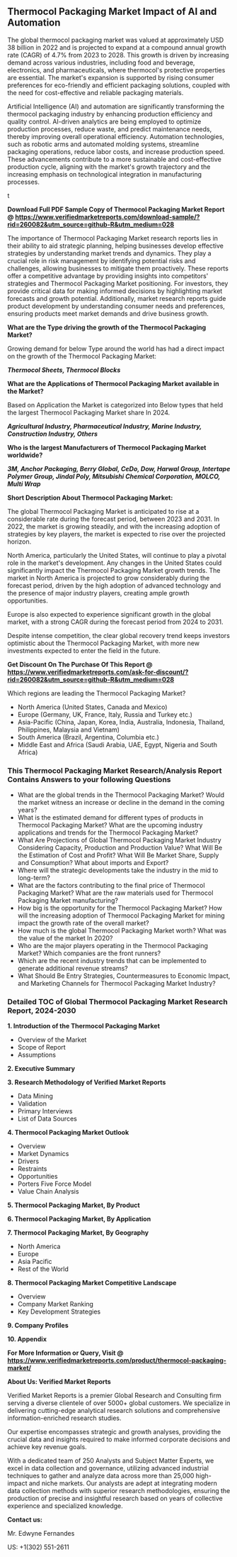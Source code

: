 <h2>Thermocol Packaging Market Impact of AI and Automation</h2><p>The global thermocol packaging market was valued at approximately USD 38 billion in 2022 and is projected to expand at a compound annual growth rate (CAGR) of 4.7% from 2023 to 2028. This growth is driven by increasing demand across various industries, including food and beverage, electronics, and pharmaceuticals, where thermocol's protective properties are essential. The market's expansion is supported by rising consumer preferences for eco-friendly and efficient packaging solutions, coupled with the need for cost-effective and reliable packaging materials.</p><p>Artificial Intelligence (AI) and automation are significantly transforming the thermocol packaging industry by enhancing production efficiency and quality control. AI-driven analytics are being employed to optimize production processes, reduce waste, and predict maintenance needs, thereby improving overall operational efficiency. Automation technologies, such as robotic arms and automated molding systems, streamline packaging operations, reduce labor costs, and increase production speed. These advancements contribute to a more sustainable and cost-effective production cycle, aligning with the market's growth trajectory and the increasing emphasis on technological integration in manufacturing processes.</p>t</p><p id="" class=""><strong>Download Full PDF Sample Copy of Thermocol Packaging Market Report @ <a href="https://www.verifiedmarketreports.com/download-sample/?rid=260082&utm_source=github-R&utm_medium=028" target="_blank">https://www.verifiedmarketreports.com/download-sample/?rid=260082&utm_source=github-R&utm_medium=028</a></strong></p><p>The importance of&nbsp;Thermocol Packaging Market research reports lies in their ability to aid strategic planning, helping businesses develop effective strategies by understanding market trends and dynamics. They play a crucial role in risk management by identifying potential risks and challenges, allowing businesses to mitigate them proactively. These reports offer a competitive advantage by providing insights into competitors' strategies and Thermocol Packaging Market positioning. For investors, they provide critical data for making informed decisions by highlighting market forecasts and growth potential. Additionally, market research reports guide product development by understanding consumer needs and preferences, ensuring products meet market demands and drive business growth.</p><p><strong>What are the&nbsp;Type driving the growth of the Thermocol Packaging Market?</strong></p><p id="" class="">Growing demand for below Type around the world has had a direct impact on the growth of the Thermocol Packaging Market:</p><em><strong>Thermocol Sheets, Thermocol Blocks</strong></em></p><strong>What are the&nbsp;Applications&nbsp;of Thermocol Packaging Market available in the Market?</strong></p><p id="" class="">Based on Application the Market is categorized into Below types that held the largest Thermocol Packaging Market share In 2024.</p><em><strong>Agricultural Industry, Pharmaceutical Industry, Marine Industry, Construction Industry, Others</strong></em></p><strong>Who is the largest Manufacturers of Thermocol Packaging Market worldwide?</strong></p><p><em><strong>3M, Anchor Packaging, Berry Global, CeDo, Dow, Harwal Group, Intertape Polymer Group, Jindal Poly, Mitsubishi Chemical Corporation, MOLCO, Multi Wrap</strong></em></p><p id="" class=""><strong>Short Description About Thermocol Packaging Market:</strong></p><p>The global Thermocol Packaging Market is anticipated to rise at a considerable rate during the forecast period, between 2023 and 2031. In 2022, the market is growing steadily, and with the increasing adoption of strategies by key players, the market is expected to rise over the projected horizon.</p><p>North America, particularly the United States, will continue to play a pivotal role in the market's development. Any changes in the United States could significantly impact the Thermocol Packaging Market growth trends. The market in North America is projected to grow considerably during the forecast period, driven by the high adoption of advanced technology and the presence of major industry players, creating ample growth opportunities.</p><p>Europe is also expected to experience significant growth in the global market, with a strong CAGR during the forecast period from 2024 to 2031.</p><p>Despite intense competition, the clear global recovery trend keeps investors optimistic about the Thermocol Packaging Market, with more new investments expected to enter the field in the future.</p><p id="" class=""><strong>Get Discount On The Purchase Of This Report @ <a href="https://www.verifiedmarketreports.com/ask-for-discount/?rid=260082&utm_source=github-R&utm_medium=028" target="_blank">https://www.verifiedmarketreports.com/ask-for-discount/?rid=260082&utm_source=github-R&utm_medium=028</a></strong></p>Which regions are leading the Thermocol Packaging Market?</p><ul><li>North America (United States, Canada and Mexico)</li><li>Europe (Germany, UK, France, Italy, Russia and Turkey etc.)</li><li>Asia-Pacific (China, Japan, Korea, India, Australia, Indonesia, Thailand, Philippines, Malaysia and Vietnam)</li><li>South America (Brazil, Argentina, Columbia etc.)</li><li>Middle East and Africa (Saudi Arabia, UAE, Egypt, Nigeria and South Africa)</li></ul><h3 id="" class="">This Thermocol Packaging Market Research/Analysis Report Contains Answers to your following Questions</h3><ul><li>What are the global trends in the Thermocol Packaging Market? Would the market witness an increase or decline in the demand in the coming years?</li><li>What is the estimated demand for different types of products in Thermocol Packaging Market? What are the upcoming industry applications and trends for the Thermocol Packaging Market?</li><li>What Are Projections of Global Thermocol Packaging Market Industry Considering Capacity, Production and Production Value? What Will Be the Estimation of Cost and Profit? What Will Be Market Share, Supply and Consumption? What about imports and Export?</li><li>Where will the strategic developments take the industry in the mid to long-term?</li><li>What are the factors contributing to the final price of Thermocol Packaging Market? What are the raw materials used for Thermocol Packaging Market manufacturing?</li><li>How big is the opportunity for the Thermocol Packaging Market? How will the increasing adoption of Thermocol Packaging Market for mining impact the growth rate of the overall market?</li><li>How much is the global Thermocol Packaging Market worth? What was the value of the market In 2020?</li><li>Who are the major players operating in the Thermocol Packaging Market? Which companies are the front runners?</li><li>Which are the recent industry trends that can be implemented to generate additional revenue streams?</li><li>What Should Be Entry Strategies, Countermeasures to Economic Impact, and Marketing Channels for Thermocol Packaging Market Industry?</li></ul><h3 id="" class="">Detailed TOC of Global Thermocol Packaging Market Research Report, 2024-2030</h3><p id="" class=""><strong>1. Introduction of the Thermocol Packaging Market</strong></p><ul><li>Overview of the Market</li><li>Scope of Report</li><li>Assumptions</li></ul><p id="" class=""><strong>2. Executive Summary</strong></p><p id="" class=""><strong>3. Research Methodology of Verified Market Reports</strong></p><ul><li>Data Mining</li><li>Validation</li><li>Primary Interviews</li><li>List of Data Sources</li></ul><p id="" class=""><strong>4. Thermocol Packaging Market Outlook</strong></p><ul><li>Overview</li><li>Market Dynamics</li><li>Drivers</li><li>Restraints</li><li>Opportunities</li><li>Porters Five Force Model</li><li>Value Chain Analysis</li></ul><p id="" class=""><strong>5. Thermocol Packaging Market, By Product</strong></p><p id="" class=""><strong>6. Thermocol Packaging Market, By Application</strong></p><p id="" class=""><strong>7. Thermocol Packaging Market, By Geography</strong></p><ul><li>North America</li><li>Europe</li><li>Asia Pacific</li><li>Rest of the World</li></ul><p id="" class=""><strong>8. Thermocol Packaging Market Competitive Landscape</strong></p><ul><li>Overview</li><li>Company Market Ranking</li><li>Key Development Strategies</li></ul><p id="" class=""><strong>9. Company Profiles</strong></p><p id="" class=""><strong>10. Appendix</strong></p><p id="" class=""><strong>For More Information or Query, Visit @ <a href="https://www.verifiedmarketreports.com/product/thermocol-packaging-market/" target="_blank">https://www.verifiedmarketreports.com/product/thermocol-packaging-market/</a></strong></p><p id="" class=""><strong>About Us: Verified Market Reports</strong></p><p id="" class="">Verified Market Reports is a premier Global Research and Consulting firm serving a diverse clientele of over 5000+ global customers. We specialize in delivering cutting-edge analytical research solutions and comprehensive information-enriched research studies.</p><p id="" class="">Our expertise encompasses strategic and growth analyses, providing the crucial data and insights required to make informed corporate decisions and achieve key revenue goals.</p><p id="" class="">With a dedicated team of 250 Analysts and Subject Matter Experts, we excel in data collection and governance, utilizing advanced industrial techniques to gather and analyze data across more than 25,000 high-impact and niche markets. Our analysts are adept at integrating modern data collection methods with superior research methodologies, ensuring the production of precise and insightful research based on years of collective experience and specialized knowledge.</p><p id="" class=""><strong>Contact us:</strong></p><p id="" class="">Mr. Edwyne Fernandes</p><p id="" class="">US: +1(302) 551-2611</p>